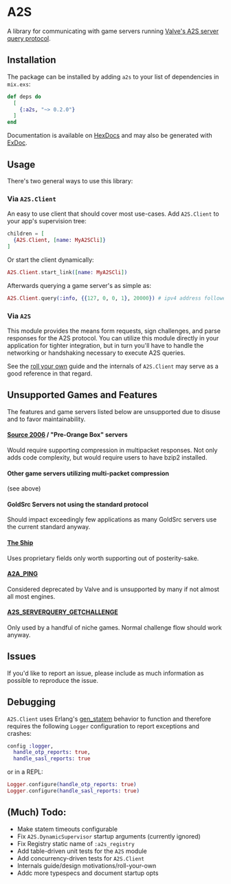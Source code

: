 # A2S

<!-- MDOC !-->

A library for communicating with game servers running [Valve's A2S server query protocol](https://developer.valvesoftware.com/wiki/Server_queries).

## Installation

The package can be installed by adding `a2s` to your list of dependencies in `mix.exs`:

```elixir
def deps do
  [
    {:a2s, "~> 0.2.0"}
  ]
end
```

Documentation is available on [HexDocs](https://hexdocs.pm/elixir_a2s/readme.html) and may also be generated with [ExDoc](https://github.com/elixir-lang/ex_doc).

## Usage
There's two general ways to use this library:

### Via `A2S.Client`

An easy to use client that should cover most use-cases. Add `A2S.Client` to your app's supervision tree:
```Elixir
children = [
  {A2S.Client, [name: MyA2SCli]}
]
```
Or start the client dynamically: 
```Elixir
A2S.Client.start_link([name: MyA2SCli])
```

Afterwards querying a game server's as simple as:
```Elixir
A2S.Client.query(:info, {{127, 0, 0, 1}, 20000}) # ipv4 address followed by port
```

### Via `A2S`
This module provides the means form requests, sign challenges, and parse responses for the A2S protocol. You can utilize this module directly in your application for tighter integration, but in turn you'll have to handle the networking or handshaking necessary to execute A2S queries.

See the [roll your own](pages/roll-your-own.md) guide and the internals of `A2S.Client` may serve as a good reference in that regard.

## Unsupported Games and Features
The features and game servers listed below are unsupported due to disuse and to favor maintainability.

#### [Source 2006](https://en.wikipedia.org/wiki/Source_(game_engine)#Source_2006) / "Pre-Orange Box" servers
Would require supporting compression in multipacket responses. Not only adds code complexity, but would require users to have bzip2 installed.

#### Other game servers utilizing multi-packet compression
(see above)

#### GoldSrc Servers not using the standard protocol
Should impact exceedingly few applications as many GoldSrc servers use the current standard anyway.

#### [The Ship](https://steamcharts.com/app/2400)
Uses proprietary fields only worth supporting out of posterity-sake.

#### [A2A_PING](https://developer.valvesoftware.com/wiki/Server_queries#A2A_PING)
Considered deprecated by Valve and is unsupported by many if not almost all most engines.

#### [A2S_SERVERQUERY_GETCHALLENGE](https://developer.valvesoftware.com/wiki/Server_queries#A2S_SERVERQUERY_GETCHALLENGE)
Only used by a handful of niche games. Normal challenge flow should work anyway.

## Issues
If you'd like to report an issue, please include as much information as possible to reproduce the issue.

## Debugging
`A2S.Client` uses Erlang's [gen_statem](https://www.erlang.org/doc/man/gen_statem.html) behavior to function and therefore requires the following `Logger` configuration to report exceptions and crashes:

```Elixir
config :logger,
  handle_otp_reports: true,
  handle_sasl_reports: true
```
or in a REPL:
```Elixir
Logger.configure(handle_otp_reports: true)
Logger.configure(handle_sasl_reports: true)
```

<!-- MDOC !-->

## (Much) Todo:
- Make statem timeouts configurable
- Fix `A2S.DynamicSupervisor` startup arguments (currently ignored)
- Fix Registry static name of `:a2s_registry`
- Add table-driven unit tests for the `A2S` module
- Add concurrency-driven tests for `A2S.Client`
- Internals guide/design motivations/roll-your-own
- Addc more typespecs and document startup opts
